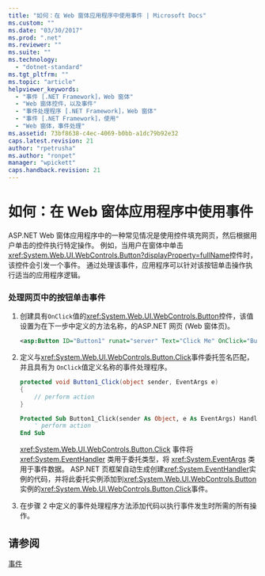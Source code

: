```yaml
---
title: "如何：在 Web 窗体应用程序中使用事件 | Microsoft Docs"
ms.custom: ""
ms.date: "03/30/2017"
ms.prod: ".net"
ms.reviewer: ""
ms.suite: ""
ms.technology: 
  - "dotnet-standard"
ms.tgt_pltfrm: ""
ms.topic: "article"
helpviewer_keywords: 
  - "事件 [.NET Framework]，Web 窗体"
  - "Web 窗体控件，以及事件"
  - "事件处理程序 [.NET Framework]，Web 窗体"
  - "事件 [.NET Framework]，使用"
  - "Web 窗体，事件处理"
ms.assetid: 73bf8638-c4ec-4069-b0bb-a1dc79b92e32
caps.latest.revision: 21
author: "rpetrusha"
ms.author: "ronpet"
manager: "wpickett"
caps.handback.revision: 21
---
```

# 如何：在 Web 窗体应用程序中使用事件
ASP.NET Web 窗体应用程序中的一种常见情况是使用控件填充网页，然后根据用户单击的控件执行特定操作。  例如，当用户在窗体中单击<xref:System.Web.UI.WebControls.Button?displayProperty=fullName>控件时，该控件会引发一个事件。  通过处理该事件，应用程序可以针对该按钮单击操作执行适当的应用程序逻辑。  
  
### 处理网页中的按钮单击事件  
  
1.  创建具有`OnClick`值的<xref:System.Web.UI.WebControls.Button>控件，该值设置为在下一步中定义的方法名称，的ASP.NET 网页 \(Web 窗体页\)。  
  
    ```xml  
    <asp:Button ID="Button1" runat="server" Text="Click Me" OnClick="Button1_Click" />  
    ```  
  
2.  定义与<xref:System.Web.UI.WebControls.Button.Click>事件委托签名匹配，并且具有为 `OnClick`值定义名称的事件处理程序。  
  
    ```csharp  
    protected void Button1_Click(object sender, EventArgs e)  
    {  
        // perform action  
    }  
    ```  
  
    ```vb  
    Protected Sub Button1_Click(sender As Object, e As EventArgs) Handles Button1.Click  
        ' perform action  
    End Sub  
    ```  
  
     <xref:System.Web.UI.WebControls.Button.Click> 事件将 <xref:System.EventHandler> 类用于委托类型，将 <xref:System.EventArgs> 类用于事件数据。  ASP.NET 页框架自动生成创建<xref:System.EventHandler>实例的代码，并将此委托实例添加到<xref:System.Web.UI.WebControls.Button>实例的<xref:System.Web.UI.WebControls.Button.Click>事件。  
  
3.  在步骤 2 中定义的事件处理程序方法添加代码以执行事件发生时所需的所有操作。  
  
## 请参阅  
 [事件](../../../docs/standard/events/index.md)